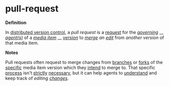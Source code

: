 # pull-request

**Definition**

In [distributed version control](https://github.com/gcassel/Modular-Organization-Terminology/blob/master/terms/distributed-version-control.md), a _pull request_ is a [request](https://github.com/gcassel/Modular-Organization-Terminology/blob/master/terms/request.md) for the [_governing_](https://github.com/gcassel/Modular-Organization-Terminology/blob/master/terms/governance.md) __ [_agent(s)_](https://github.com/gcassel/Modular-Organization-Terminology/blob/master/terms/agent.md) of a [_media item_](https://github.com/gcassel/Modular-Organization-Terminology/blob/master/terms/media-item.md) __ [_version_](https://github.com/gcassel/Modular-Organization-Terminology/blob/master/terms/version.md) to [_merge_](https://github.com/gcassel/Modular-Organization-Terminology/blob/master/terms/merge.md) _an_ [_edit_](https://github.com/gcassel/Modular-Organization-Terminology/blob/master/terms/edit.md) from _another version_ of that media item.

**Notes**

Pull requests often request to merge changes from [branches](https://github.com/gcassel/Modular-Organization-Terminology/blob/master/terms/branch.md) or [forks](https://github.com/gcassel/Modular-Organization-Terminology/blob/master/terms/fork.md) of the [specific](https://github.com/gcassel/Modular-Organization-Terminology/blob/master/terms/specific.md) media item version which they [intend](https://github.com/gcassel/Modular-Organization-Terminology/blob/master/terms/intend.md) to merge to. That specific [process](https://github.com/gcassel/Modular-Organization-Terminology/blob/master/terms/process.md) isn't [strictly](https://github.com/gcassel/Modular-Organization-Terminology/blob/master/terms/strict.md) [necessary](https://github.com/gcassel/Modular-Organization-Terminology/blob/master/terms/requirement.md), but it can help agents to [understand](https://github.com/gcassel/Modular-Organization-Terminology/blob/master/terms/understand.md) and keep track of _editing_ [_changes_](https://github.com/gcassel/Modular-Organization-Terminology/blob/master/terms/change.md).
